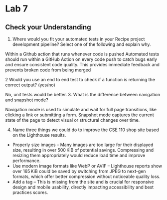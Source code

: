 # Lab 7

## Check your Understanding

1. Where would you fit your automated tests in your Recipe project development pipeline? Select one of the following and explain why.
   
Within a Github action that runs whenever code is pushed 
Automated tests should run within a GitHub Action on every code push to catch bugs early and ensure consistent code quality. This provides immediate feedback and prevents broken code from being merged

2 Would you use an end to end test to check if a function is returning the correct output? (yes/no)

No, unit tests would be better.
3. What is the difference between navigation and snapshot mode?

Navigation mode is used to simulate and wait for full page transitions, like clicking a link or submitting a form. 
Snapshot mode captures the current state of the page to detect visual or structural changes over time.

4. Name three things we could do to improve the CSE 110 shop site based on the Lighthouse results.
- Properly size images – Many images are too large for their displayed size, resulting in over 500 KiB of potential savings. Compressing and resizing them appropriately would reduce load time and improve performance.
- Use modern image formats like WebP or AVIF – Lighthouse reports show over 165 KiB could be saved by switching from JPEG to next-gen formats, which offer better compression without noticeable quality loss.
- Add a <meta name="viewport"> tag – This is missing from the site and is crucial for responsive design and mobile usability, directly impacting accessibility and best practices scores.






